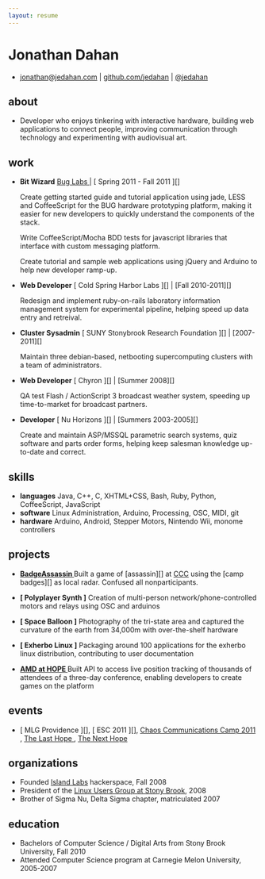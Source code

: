 ```yaml
---
layout: resume
---
```


Jonathan Dahan
==============

 *  [jonathan][]@[jedahan.com][] | [github.com/jedahan][github] | [@jedahan][]

about
-----
 * Developer who enjoys tinkering with interactive hardware, building web applications to connect people, improving communication through technology and experimenting with audiovisual art.

work
----
 * __Bit Wizard__ [ Bug Labs ][] | [ Spring 2011 - Fall 2011 ][]

     Create getting started guide and tutorial application using jade, LESS and CoffeeScript for the BUG hardware prototyping platform, making it easier for new developers to quickly understand the components of the stack.

     Write CoffeeScript/Mocha BDD tests for javascript libraries that interface with custom messaging platform.

     Create tutorial and sample web applications using jQuery and Arduino to help new developer ramp-up.

 * __Web Developer__ [ Cold Spring Harbor Labs ][] | [Fall 2010-2011][]

     Redesign and implement ruby-on-rails laboratory information management system for experimental pipeline, helping speed up data entry and retreival.


 * __Cluster Sysadmin__ [ SUNY Stonybrook Research Foundation ][] | [2007-2011][]

     Maintain three debian-based, netbooting supercomputing clusters with a team of administrators.

 * __Web Developer__ [ Chyron ][] | [Summer 2008][]

     QA test Flash / ActionScript 3 broadcast weather system, speeding up time-to-market for broadcast partners.

 * __Developer__ [ Nu Horizons ][] | [Summers 2003-2005][]

     Create and maintain ASP/MSSQL parametric search systems, quiz software and parts order forms, helping keep salesman knowledge up-to-date and correct.

skills
------

 * __languages__ Java, C++, C, XHTML+CSS, Bash, Ruby, Python, CoffeeScript, JavaScript
 * __software__ Linux Administration, Arduino, Processing, OSC, MIDI, git
 * __hardware__ Arduino, Android, Stepper Motors, Nintendo Wii, monome controllers

projects
--------

 * __[ BadgeAssassin ]__ Built a game of [assassin][] at [CCC][] using the [camp badges][] as local radar. Confused all nonparticipants.

 * __[ Polyplayer Synth ]__ Creation of multi-person network/phone-controlled motors and relays using OSC and arduinos

 * __[ Space Balloon ]__ Photography of the tri-state area and captured the curvature of the earth from 34,000m with over-the-shelf hardware

 * __[ Exherbo Linux ]__ Packaging around 100 applications for the exherbo linux distribution, contributing to user documentation

 * __[ AMD at HOPE ]__ Built API to access live position tracking of thousands of attendees of a three-day conference, enabling developers to create games on the platform

events
------

 * [ MLG Providence ][], [ ESC 2011 ][], [ Chaos Communications Camp 2011 ][CCC], [ The Last Hope ][], [ The Next Hope ][]

organizations
-------------

 * Founded [Island Labs][] hackerspace, Fall 2008
 * President of the [Linux Users Group at Stony Brook][], 2008
 * Brother of Sigma Nu, Delta Sigma chapter, matriculated 2007

education
---------

 * Bachelors of Computer Science / Digital Arts from Stony Brook University, Fall 2010
 * Attended Computer Science program at Carnegie Melon University, 2005-2007

[@jedahan]: http://twitter.com/jedahan
[jonathan]: mailto:jonathan@jedahan.com
[jedahan.com]: http://jedahan.com

[ Image_Categorizer ]: #
[ Polyperson_Synthesizer ]: #
[ Space_Ballooning ]: http://islandlabs.org/space
[ Exherbo_Linux ]: http://summer.exherbo.org/repositories/jedahan
[ AMD at HOPE ]: http://amd.hope.net
[ BUG Labs ]: http://buglabs.net
[ BadgeAssassin ]: http://events.ccc.de/camp/2011/wiki/BadgeAssassin

[ The Last HOPE ]: http://hope.net
[ The Next HOPE ]: http://hope.net
[ CCC ]: http://events.ccc.de/camp/2011

[ Island Labs ]: http://islandlabs.org
[ Linux Users Group at Stony Brook ]: http://lugsb.org

[ github ]: http://github.com/jedahan
